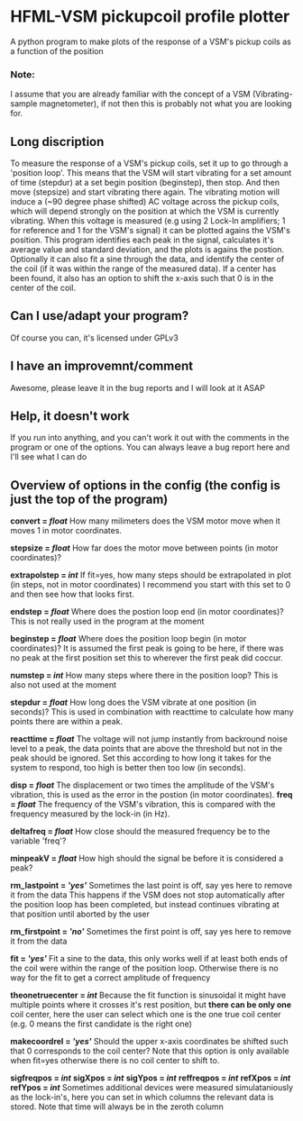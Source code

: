 # HFML-VSM pickupcoil profile plotter
A python program to make plots of the response of a VSM's pickup coils as a function of the position

### Note:
I assume that you are already familiar with the concept of a VSM (Vibrating-sample magnetometer), if not then this is probably not what you are looking for.

## Long discription
To measure the response of a VSM's pickup coils, set it up to go through a 'position loop'. This means that the VSM will start vibrating for a set amount of time (stepdur) at a set begin position (beginstep), then stop. And then move (stepsize) and start vibrating there again. The vibrating motion will induce a (~90 degree phase shifted) AC voltage across the pickup coils, which will depend strongly on the position at which the VSM is currently vibrating. When this voltage is measured (e.g using 2 Lock-In amplifiers; 1 for reference and 1 for the VSM's signal) it can be plotted agains the VSM's position. This program identifies each peak in the signal, calculates it's average value and standard deviation, and the plots is agains the postion. Optionally it can also fit a sine through the data, and identify the center of the coil (if it was within the range of the measured data). If a center has been found, it also has an option to shift the x-axis such that 0 is in the center of the coil.

## Can I use/adapt your program?
Of course you can, it's licensed under GPLv3

## I have an improvemnt/comment
Awesome, please leave it in the bug reports and I will look at it ASAP

## Help, it doesn't work
If you run into anything, and you can't work it out with the comments in the program or one of the options. You can always leave a bug report here and I'll see what I can do

## Overview of options in the config (the config is just the top of the program)

**convert = _float_** 
How many milimeters does the VSM motor move when it moves 1 in motor coordinates.

**stepsize = _float_**
How far does the motor move between points (in motor coordinates)?

**extrapolstep = _int_**
If fit=yes, how many steps should be extrapolated in plot (in steps, not in motor coordinates)
I recommend you start with this set to 0 and then see how that looks first.

**endstep = _float_**
Where does the postion loop end (in motor coordinates)?
This is not really used in the program at the moment

**beginstep = _float_**
Where does the position loop begin (in motor coordinates)?
It is assumed the first peak is going to be here, if there was no peak at the first position set this to wherever the first peak did coccur.

**numstep = _int_**
How many steps where there in the position loop?
This is also not used at the moment

**stepdur = _float_**
How long does the VSM vibrate at one position (in seconds)? 
This is used in combination with reacttime to calculate how many points there are within a peak.

**reacttime = _float_**
The voltage will not jump instantly from backround noise level to a peak, the data points that are above the threshold but not in the peak should be ignored. Set this according to how long it takes for the system to respond, too high is better then too low (in seconds).

**disp = _float_**
The displacement or two times the amplitude of the VSM's vibration, this is used as the error in the postion (in motor coordinates).
**freq = _float_**
The frequency of the VSM's vibration, this is compared with the frequency measured by the lock-in (in Hz).

**deltafreq = _float_** 
How close should the measured frequency be to the variable 'freq'?

**minpeakV = _float_** 
How high should the signal be before it is considered a peak?

**rm_lastpoint = _'yes'_**
Sometimes the last point is off, say yes here to remove it from the data
This happens if the VSM does not stop automatically after the position loop has been completed, but instead continues vibrating at that position until aborted by the user

**rm_firstpoint = _'no'_**
Sometimes the first point is off, say yes here to remove it from the data

**fit = _'yes'_**
Fit a sine to the data, this only works well if at least both ends of the coil were within the range of the position loop. Otherwise there is no way for the fit to get a correct amplitude of frequency

**theonetruecenter = _int_**
Because the fit function is sinusoidal it might have multiple points where it crosses it's rest position, but **there can be only one** coil center, here the user can select which one is the one true coil center (e.g. 0 means the first candidate is the right one)

**makecoordrel = _'yes'_** 
Should the upper x-axis coordinates be shifted such that 0 corresponds to the coil center?
Note that this option is only available when fit=yes otherwise there is no coil center to shift to.

**sigfreqpos = _int_**
**sigXpos = _int_**
**sigYpos = _int_**
**reffreqpos = _int_**
**refXpos = _int_**
**refYpos = _int_**
Sometimes additional devices were measured simulataniously as the lock-in's, here you can set in which columns the relevant data is stored. Note that time will always be in the zeroth column
